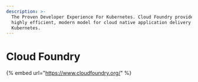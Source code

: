 ```yaml
---
description: >-
  The Proven Developer Experience For Kubernetes. Cloud Foundry provides a
  highly efficient, modern model for cloud native application delivery on top of
  Kubernetes.
---
```


# Cloud Foundry

{% embed url="https://www.cloudfoundry.org/" %}



